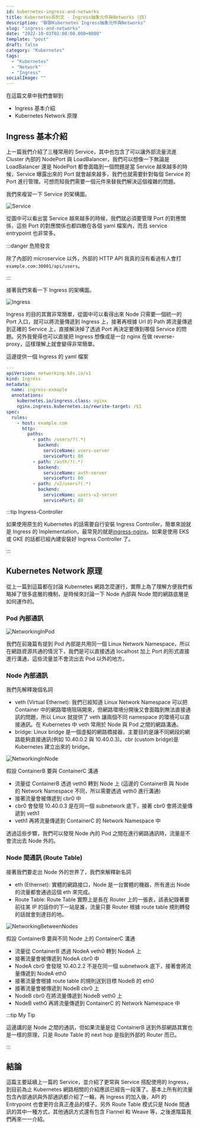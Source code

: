 ```yaml
---
id: kubernetes-ingress-and-networks
title: Kubernetes系列文 - Ingress抽象元件與Networks (四)
description: "聊聊Kubernetes Ingress抽象元件與Networks"
slug: "ingress-and-networks"
date: "2022-10-03T02:00:00.000+0800"
template: "post"
draft: false
category: "Kubernetes"
tags:
  - "Kubernetes"
  - "Network"
  - "Ingress"
socialImage: ""
---
```


在這篇文章中我們會聊到

- Ingress 基本介紹
- Kubernetes Network 原理

## Ingress 基本介紹

上一篇我們介紹了三種常用的 Service，其中也包含了可以讓外部流量流進 Cluster 內部的 NodePort 與 LoadBalancer，我們可以想像一下無論是 LoadBalancer 還是 NodePort 都會面臨到一個問題是當 Service 越來越多的時候，Service 曝露出來的 Port 就會越來越多，我們也就需要針對每個 Service 的 Port 進行管理。可想而知我們需要一個元件來替我們解決這個複雜的問題。

我們來複習一下 Service 的架構圖。

![Service](/images/networks/service.png)

從圖中可以看出當 Service 越來越多的時候，我們就必須要管理 Port 的對應關係，這些 Port 的對應關係也都四散在各個 yaml 檔案內，而且 service entrypoint 也非常多。

:::danger 危險發言

除了內部的 microservice 以外，外部的 HTTP API 我真的沒有看過有人會打 `example.com:30001/api/users`。

:::

接著我們來看一下 Ingress 的架構圖。

![Ingress](/images/networks/ingress.png)

Ingress 的目的其實非常簡單，從圖中可以看得出來 Node 只需要一個統一的 Port 入口，就可以將流量傳遞到 Ingress 上，接著再根據 Url 的 Path 將流量傳遞到正確的 Service 上，直接解決掉了透過 Port 再決定要傳到哪個 Service 的問題。另外我覺得也可以直接把 Ingress 想像成是一台 nginx 在做 reverse-proxy，這樣理解上就會變得非常簡單。

這邊提供一個 Ingress 的 yaml 檔案

```yaml
---
apiVersion: networking.k8s.io/v1
kind: Ingress
metadata:
  name: ingress-exmaple
  annotations:
    kubernetes.io/ingress.class: nginx
    nginx.ingress.kubernetes.io/rewrite-target: /$1
spec:
  rules:
    - host: example.com
      http:
        paths:
          - path: /users/?(.*)
            backend:
              serviceName: users-server
              servicePort: 80
          - path: /auth/?(.*)
            backend:
              serviceName: auth-server
              servicePort: 80
          - path: /v2/users?(.*)
            backend:
              serviceName: users-v2-server
              servicePort: 80
```

:::tip Ingress-Controller

如果使用原生的 Kubernetes 的話需要自行安裝 Ingress Controller，簡單來說就是 Ingress 的 Implementation，最常見的就是[ingress-nginx](https://github.com/kubernetes/ingress-nginx)。如果是使用 EKS 或 GKE 的話都已經內建安裝好 Ingress Controller 了。

:::

## Kubernetes Network 原理

從上一篇到這篇都在討論 Kubernetes 網路怎麼運行，實際上為了理解方便我們省略掉了很多底層的機制，是時候來討論一下 Node 內部與 Node 間的網路底層是如何運作的。

### Pod 內部通訊

![NetworkingInPod](/images/networks/networkinginpods.png)

我們在前幾篇有提到 Pod 內部是共用同一個 Linux Network Namespace，所以在網路資源共通的情況下，我們是可以直接透過 localhost 加上 Port 的形式直接進行溝通，這些流量並不會流出去 Pod 以外的地方。

### Node 內部通訊

我們先解釋幾個名詞

- veth (Virtual Ethernet): 我們已經知道 Linux Network Namespace 可以把 Container 中的網路環境阻隔開來，但網路環境分開後又會面臨到無法直接通訊的問題，所以 Linux 就提供了 veth 讓兩個不同 namespace 的環境可以直接通訊。在 Kubernetes 中 veth 常用於 Node 與 Pod 之間的網路溝通。
- bridge: Linux bridge 是一個虛擬的網路橋接器，主要目的是讓不同網段的網路能夠直接通訊(例如 10.40.0.2 與 10.40.0.3)。cbr (custom bridge)是 Kubernetes 建立出來的 bridge。

![NetworkingInNode](/images/networks/networkingInNode.png)

假設 ContainerB 要與 ContainerC 溝通

- 流量從 ContainerB 透過 veth0 轉到 Node 上 (這邊的 ContainerB 與 Node 的 Network Namespace 不同，所以需要透過 veth0 進行溝通)
- 接著流量會被傳遞到 cbr0 中
- cbr0 會發現 10.40.0.3 是在同一個 subnetwork 底下，接著 cbr0 會將流量傳遞到 veth1
- veth1 再將流量傳遞到 ContainerC 的 Network Namespace 中

透過這些步驟，我們可以發現 Node 內的 Pod 之間在進行網路通訊時，流量是不會流出去 Node 外的。

### Node 間通訊 (Route Table)

接著我們要走出 Node 外的世界了，我們來解釋新名詞

- eth (Ethernet): 實體的網路接口，Node 是一台實體的機器，所有進出 Node 的流量都會通過這個 eth 來完成。
- Route Table: Route Table 實際上是長在 Router 上的一張表，該表紀錄著要前往某 IP 的話你的下一站是誰，流量只要 Router 根據 route table 規則轉發的話就會到達目的地。

![NetworkingBetweenNodes](/images/networks/networkingBetweenNodes.png)

假設 ContainerB 要與不同 Node 上的 ContainerC 溝通

- 流量從 ContainerB 透過 NodeA veth0 轉到 NodeA 上
- 接著流量會被傳遞到 NodeA cbr0 中
- NodeA cbr0 會發現 10.40.2.2 不是在同一個 subnetwork 底下，接著會將流量傳遞到 NodeA eth0
- 接著流量會根據 route table 的規則送到目標 NodeB 的 eth0
- 接著流量會被傳遞到 NodeB cbr0 上
- NodeB cbr0 在將流量傳遞到 NodeB veth0 上
- NodeB veth0 再將流量傳遞到 ContainerC 的 Network Namespace 中

:::tip My Tip

這邊講的是 Node 之間的通訊，但如果流量是從 ContainerB 送到外部網路其實也是一樣的原理，只是 Route Table 的 next hop 是指到外部的 Router 而已。

:::

## 結論

這篇主要延續上一篇的 Service，並介紹了更常與 Service 搭配使用的 Ingress，到目前為止 Kubernetes 網路相關的介紹應該已經告一段落了。基本上所有的流量包含內部通訊與外部通訊都介紹了一輪，再 Ingress 的加入後，API 的 Entrypoint 也會更符合真正產品的樣子。另外 Route Table 模式只是 Node 間通訊的其中一種方式，其他通訊方式還有包含 Flannel 和 Weave 等，之後進階篇我們再來一一介紹。
